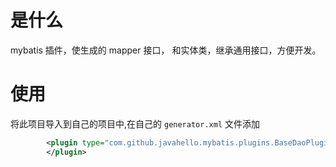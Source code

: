 # 是什么

mybatis 插件，使生成的 mapper 接口， 和实体类，继承通用接口，方便开发。

# 使用

将此项目导入到自己的项目中,在自己的 `generator.xml` 文件添加

```xml
        <plugin type="com.github.javahello.mybatis.plugins.BaseDaoPlugin" >
        </plugin>
```
